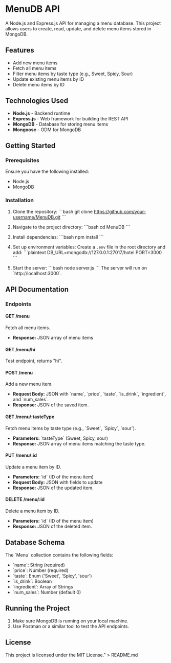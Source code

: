 # MenuDB API

A Node.js and Express.js API for managing a menu database. This project allows users to create, read, update, and delete menu items stored in MongoDB.

## Features
- Add new menu items
- Fetch all menu items
- Filter menu items by taste type (e.g., Sweet, Spicy, Sour)
- Update existing menu items by ID
- Delete menu items by ID

## Technologies Used
- **Node.js** - Backend runtime
- **Express.js** - Web framework for building the REST API
- **MongoDB** - Database for storing menu items
- **Mongoose** - ODM for MongoDB

## Getting Started

### Prerequisites
Ensure you have the following installed:
- Node.js
- MongoDB

### Installation

1. Clone the repository:
   \`\`\`bash
   git clone https://github.com/your-username/MenuDB.git
   \`\`\`

2. Navigate to the project directory:
   \`\`\`bash
   cd MenuDB
   \`\`\`

3. Install dependencies:
   \`\`\`bash
   npm install
   \`\`\`

4. Set up environment variables:
   Create a `.env` file in the root directory and add:
   \`\`\`plaintext
   DB_URL=mongodb://127.0.0.1:27017/hotel
   PORT=3000
   \`\`\`

5. Start the server:
   \`\`\`bash
   node server.js
   \`\`\`
   The server will run on \`http://localhost:3000\`.

## API Documentation

### Endpoints

#### GET /menu
Fetch all menu items.
- **Response:** JSON array of menu items

#### GET /menu/hi
Test endpoint, returns "hi".

#### POST /menu
Add a new menu item.
- **Request Body:** JSON with \`name\`, \`price\`, \`taste\`, \`is_drink\`, \`ingredient\`, and \`num_sales\`.
- **Response:** JSON of the saved item.

#### GET /menu/:tasteType
Fetch menu items by taste type (e.g., \`Sweet\`, \`Spicy\`, \`sour\`).
- **Parameters:** \`tasteType\` (Sweet, Spicy, sour)
- **Response:** JSON array of menu items matching the taste type.

#### PUT /menu/:id
Update a menu item by ID.
- **Parameters:** \`id\` (ID of the menu item)
- **Request Body:** JSON with fields to update
- **Response:** JSON of the updated item.

#### DELETE /menu/:id
Delete a menu item by ID.
- **Parameters:** \`id\` (ID of the menu item)
- **Response:** JSON of the deleted item.

## Database Schema
The \`Menu\` collection contains the following fields:
- \`name\`: String (required)
- \`price\`: Number (required)
- \`taste\`: Enum ('Sweet', 'Spicy', 'sour')
- \`is_drink\`: Boolean
- \`ingredient\`: Array of Strings
- \`num_sales\`: Number (default 0)

## Running the Project

1. Make sure MongoDB is running on your local machine.
2. Use Postman or a similar tool to test the API endpoints.

## License
This project is licensed under the MIT License." > README.md
